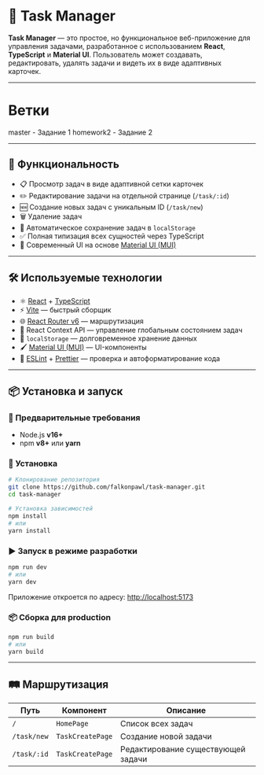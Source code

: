 # 📝 Task Manager

**Task Manager** — это простое, но функциональное веб-приложение для управления задачами, разработанное с использованием **React**, **TypeScript** и **Material UI**. Пользователь может создавать, редактировать, удалять задачи и видеть их в виде адаптивных карточек.

---
# Ветки
master - Задание 1
homework2 - Задание 2

---
## 🚀 Функциональность

- 📋 Просмотр задач в виде адаптивной сетки карточек
- ✏️ Редактирование задачи на отдельной странице (`/task/:id`)
- 🆕 Создание новых задач с уникальным ID (`/task/new`)
- 🗑️ Удаление задач
- 💾 Автоматическое сохранение задач в `localStorage`
- ✅ Полная типизация всех сущностей через TypeScript
- 🎨 Современный UI на основе [Material UI (MUI)](https://mui.com/)

---

## 🛠️ Используемые технологии

- ⚛️ [React](https://reactjs.org/) + [TypeScript](https://www.typescriptlang.org/)
- ⚡ [Vite](https://vitejs.dev/) — быстрый сборщик
- 🌐 [React Router v6](https://reactrouter.com/) — маршрутизация
- 🧠 React Context API — управление глобальным состоянием задач
- 💾 `localStorage` — долговременное хранение данных
- 🖌️ [Material UI (MUI)](https://mui.com/) — UI-компоненты
- 🧹 [ESLint](https://eslint.org/) + [Prettier](https://prettier.io/) — проверка и автоформатирование кода

---

## 📦 Установка и запуск

### 🔧 Предварительные требования

- Node.js **v16+**
- npm **v8+** или **yarn**

### 🚀 Установка

```bash
# Клонирование репозитория
git clone https://github.com/falkonpawl/task-manager.git
cd task-manager

# Установка зависимостей
npm install
# или
yarn install
```

### ▶️ Запуск в режиме разработки

```bash
npm run dev
# или
yarn dev
```

Приложение откроется по адресу: [http://localhost:5173](http://localhost:5173)

### 📦 Сборка для production

```bash
npm run build
# или
yarn build
```

---

## 🛤️ Маршрутизация

| Путь        | Компонент        | Описание                           |
| ----------- | ---------------- | ---------------------------------- |
| `/`         | `HomePage`       | Список всех задач                  |
| `/task/new` | `TaskCreatePage` | Создание новой задачи              |
| `/task/:id` | `TaskCreatePage` | Редактирование существующей задачи |
